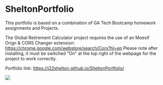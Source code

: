 # SheltonPortfolio

This portfolio is based on a combination of GA Tech Bootcamp homework assignments and Projects.

The Global Retirement Calculator project requires the use of an Moesif Orign & CORS Changer extension: https://chrome.google.com/webstore/search/Cors?hl=en
Please note after installing, it must be switched "On" at the top right of the webpage for the project to work correctly.

Portfolio link: https://j22shelton.github.io/SheltonPortfolio/

![](/images/Portfolio.png?raw=true)
